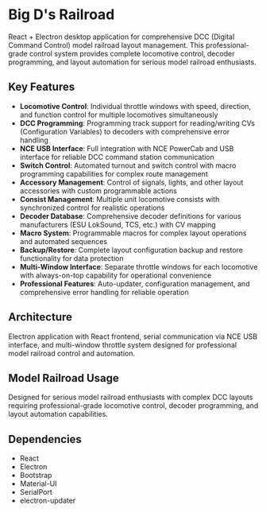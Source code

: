 # Big D's Railroad

React + Electron desktop application for comprehensive DCC (Digital Command Control) model railroad layout management. This professional-grade control system provides complete locomotive control, decoder programming, and layout automation for serious model railroad enthusiasts.

## Key Features

- **Locomotive Control**: Individual throttle windows with speed, direction, and function control for multiple locomotives simultaneously
- **DCC Programming**: Programming track support for reading/writing CVs (Configuration Variables) to decoders with comprehensive error handling
- **NCE USB Interface**: Full integration with NCE PowerCab and USB interface for reliable DCC command station communication
- **Switch Control**: Automated turnout and switch control with macro programming capabilities for complex route management
- **Accessory Management**: Control of signals, lights, and other layout accessories with custom programmable actions
- **Consist Management**: Multiple unit locomotive consists with synchronized control for realistic operations
- **Decoder Database**: Comprehensive decoder definitions for various manufacturers (ESU LokSound, TCS, etc.) with CV mapping
- **Macro System**: Programmable macros for complex layout operations and automated sequences
- **Backup/Restore**: Complete layout configuration backup and restore functionality for data protection
- **Multi-Window Interface**: Separate throttle windows for each locomotive with always-on-top capability for operational convenience
- **Professional Features**: Auto-updater, configuration management, and comprehensive error handling for reliable operation

## Architecture

Electron application with React frontend, serial communication via NCE USB interface, and multi-window throttle system designed for professional model railroad control and automation.

## Model Railroad Usage

Designed for serious model railroad enthusiasts with complex DCC layouts requiring professional-grade locomotive control, decoder programming, and layout automation capabilities.

## Dependencies

- React
- Electron
- Bootstrap
- Material-UI
- SerialPort
- electron-updater
